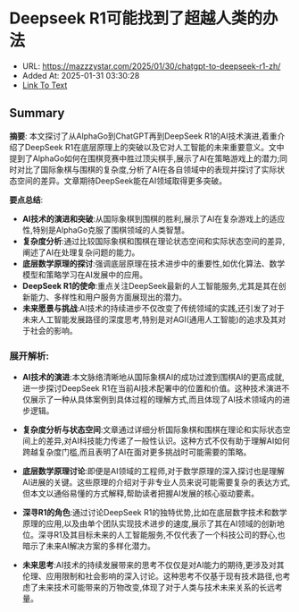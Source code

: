# Deepseek R1可能找到了超越人类的办法
- URL: https://mazzzystar.com/2025/01/30/chatgpt-to-deepseek-r1-zh/
- Added At: 2025-01-31 03:30:28
- [Link To Text](2025-01-31-deepseek-r1可能找到了超越人类的办法_raw.md)

## Summary
**摘要**:
本文探讨了从AlphaGo到ChatGPT再到DeepSeek R1的AI技术演进,着重介绍了DeepSeek R1在底层原理上的突破以及它对人工智能的未来重要意义。文中提到了AlphaGo如何在围棋竞赛中胜过顶尖棋手,展示了AI在策略游戏上的潜力;同时对比了国际象棋与围棋的复杂度,分析了AI在各自领域中的表现并探讨了实际状态空间的差异。文章期待DeepSeek能在AI领域取得更多突破。

**要点总结**:
- **AI技术的演进和突破**:从国际象棋到围棋的胜利,展示了AI在复杂游戏上的适应性,特别是AlphaGo克服了围棋领域的人类智慧。
- **复杂度分析**:通过比较国际象棋和围棋在理论状态空间和实际状态空间的差异,阐述了AI在处理复杂问题的能力。
- **底层数学原理的探讨**:强调底层原理在技术进步中的重要性,如优化算法、数学模型和策略学习在AI发展中的应用。
- **DeepSeek R1的使命**:重点关注DeepSeek最新的人工智能服务,尤其是其在创新能力、多样性和用户服务方面展现出的潜力。
- **未来愿景与挑战**:AI技术的持续进步不仅改变了传统领域的实践,还引发了对于未来人工智能发展路径的深度思考,特别是对AGI(通用人工智能)的追求及其对于社会的影响。

### 展开解析:

- **AI技术的演进**:本文脉络清晰地从国际象棋AI的成功过渡到围棋AI的更高成就,进一步探讨DeepSeek R1在当前AI技术配署中的位置和价值。这种技术演进不仅展示了一种从具体案例到具体过程的理解方式,而且体现了AI技术领域内的进步逻辑。

- **复杂度分析与状态空间**:文章通过详细分析国际象棋和围棋在理论和实际状态空间上的差异,对AI科技能力传递了一般性认识。这种方式不仅有助于理解AI如何跨越复杂度门槛,而且表明了AI在面对更多挑战时可能需要的策略。

- **底层数学原理讨论**:即便是AI领域的工程师,对于数学原理的深入探讨也是理解AI进展的关键。这些原理的介绍对于非专业人员来说可能需要复杂的表达方式,但本文以通俗易懂的方式解释,帮助读者把握AI发展的核心驱动要素。

- **深寻R1的角色**:通过讨论DeepSeek R1的独特优势,比如在底层数字技术和数学原理的应用,以及由单个团队实现技术进步的速度,展示了其在AI领域的创新地位。深寻R1及其目标未来的人工智能服务,不仅代表了一个科技公司的野心,也暗示了未来AI解决方案的多样化潜力。

- **未来思考**:AI技术的持续发展带来的思考不仅仅是对AI能力的期待,更涉及对其伦理、应用限制和社会影响的深入讨论。这种思考不仅基于现有技术路径,也考虑了未来技术可能带来的万物改变,体现了对于人类与技术未来关系的长远考量。

